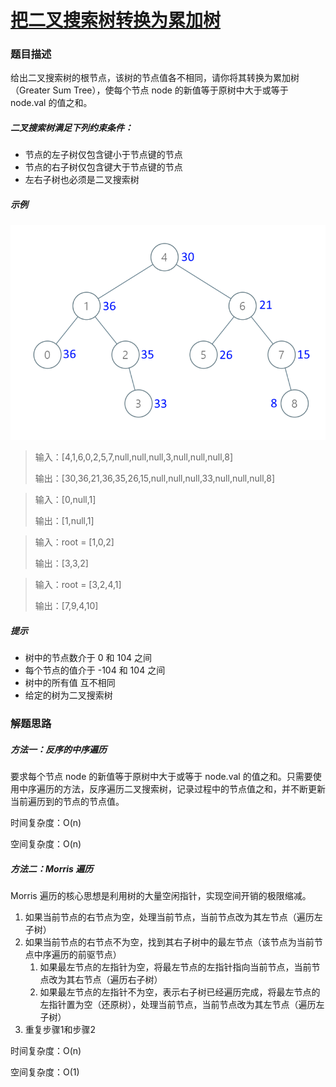# [把二叉搜索树转换为累加树](https://leetcode-cn.com/problems/convert-bst-to-greater-tree/)

### 题目描述

给出二叉搜索树的根节点，该树的节点值各不相同，请你将其转换为累加树（Greater Sum Tree），使每个节点 node 的新值等于原树中大于或等于 node.val 的值之和。

##### 二叉搜索树满足下列约束条件：

- 节点的左子树仅包含键小于节点键的节点
- 节点的右子树仅包含键大于节点键的节点
- 左右子树也必须是二叉搜索树

##### 示例

 ![img](Photo/tree.png)

> 输入：[4,1,6,0,2,5,7,null,null,null,3,null,null,null,8]
>
> 输出：[30,36,21,36,35,26,15,null,null,null,33,null,null,null,8]

> 输入：[0,null,1]
>
> 输出：[1,null,1]

> 输入：root = [1,0,2]
>
> 输出：[3,3,2]

> 输入：root = [3,2,4,1]
>
> 输出：[7,9,4,10]

##### 提示

- 树中的节点数介于 0 和 104 之间
- 每个节点的值介于 -104 和 104 之间
- 树中的所有值 互不相同 
- 给定的树为二叉搜索树

### 解题思路

##### 方法一：反序的中序遍历

要求每个节点 node 的新值等于原树中大于或等于 node.val 的值之和。只需要使用中序遍历的方法，反序遍历二叉搜索树，记录过程中的节点值之和，并不断更新当前遍历到的节点的节点值。

时间复杂度：O(n)

空间复杂度：O(n)

##### 方法二：Morris 遍历

Morris 遍历的核心思想是利用树的大量空闲指针，实现空间开销的极限缩减。

1. 如果当前节点的右节点为空，处理当前节点，当前节点改为其左节点（遍历左子树）
2. 如果当前节点的右节点不为空，找到其右子树中的最左节点（该节点为当前节点中序遍历的前驱节点）
   1. 如果最左节点的左指针为空，将最左节点的左指针指向当前节点，当前节点改为其右节点（遍历右子树）
   2. 如果最左节点的左指针不为空，表示右子树已经遍历完成，将最左节点的左指针置为空（还原树），处理当前节点，当前节点改为其左节点（遍历左子树）
3. 重复步骤1和步骤2

时间复杂度：O(n)

空间复杂度：O(1)

